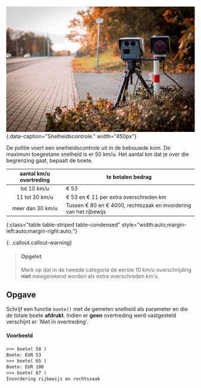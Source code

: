 ![Snelheidscontrole.](media/speeding.jpg "Foto door Denny Müller op Unsplash."){:data-caption="Snelheidscontrole." width="450px"}

De politie voert een snelheidscontrole uit in de bebouwde kom. De maximum toegestane snelheid is er 50 km/u. Het aantal km dat je over die begrenzing gaat, bepaalt de boete. 

| aantal km/u overtreding | te betalen bedrag |
|:--------:|-------------|
| tot 10 km/u  | € 53 |
| 11 tot 30 km/u | € 53 en € 11 per extra overschreden km |
| meer dan 30 km/u | Tussen € 80 en € 4000, rechtszaak en invordering van het rijbewijs |
{:class="table table-striped table-condensed" style="width:auto;margin-left:auto;margin-right:auto;"}

{: .callout.callout-warning}
> #### Opgelet
> Merk op dat in de tweede categorie de eerste 10 km/u overschrijding **niet** meegerekend worden als extra overschreden km's.

## Opgave
Schrijf een functie `boete()` met de gemeten snelheid als parameter en die de totale boete **afdrukt**. Indien er **geen** overtreding werd vastgesteld verschijnt er `Niet in overtreding'.

#### Voorbeeld
```
>>> boete( 58 )
Boete: EUR 53
>>> boete( 65 )
Boete: EUR 108
>>> boete( 87 )
Invordering rijbewijs en rechtszaak
```
